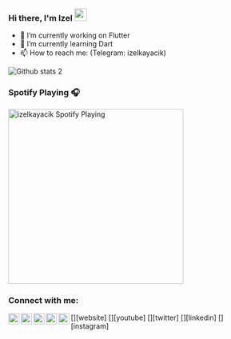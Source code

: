 ### Hi there, I'm Izel <a href="https://www.gautamkrishnar.com/"><img src="https://media.giphy.com/media/hvRJCLFzcasrR4ia7z/giphy.gif" width="25px"></a>



- 🔭 I’m currently working on Flutter
- 🌱 I’m currently learning Dart
- 📫 How to reach me: (Telegram: izelkayacik)

![Github stats 2](https://github-readme-stats.vercel.app/api?username=izelkayacik&show_icons=true&theme=radical)

### Spotify Playing 🎧

[<img src="https://now-playing-iztuka.vercel.app/api/spotify-playing" alt="izelkayacik Spotify Playing" width="350" />](https://open.spotify.com/user/mzxzgpbbak3xh659fzllxl1iw?si=c4946f561f5d4b33)


### Connect with me:

[<img align="left" alt="codeSTACKr.com" width="22px" src="https://izelkayacik.com/" />][website]
[<img align="left" alt="codeSTACKr | YouTube" width="22px" src="https://cdn.jsdelivr.net/npm/simple-icons@v3/icons/youtube.svg" />][youtube]
[<img align="left" alt="codeSTACKr | Twitter" width="22px" src="https://cdn.jsdelivr.net/npm/simple-icons@v3/icons/twitter.svg" />][twitter]
[<img align="left" alt="codeSTACKr | LinkedIn" width="22px" src="https://cdn.jsdelivr.net/npm/simple-icons@v3/icons/linkedin.svg" />][linkedin]
[<img align="left" alt="codeSTACKr | Instagram" width="22px" src="https://cdn.jsdelivr.net/npm/simple-icons@v3/icons/instagram.svg" />][instagram]

<br />
